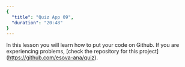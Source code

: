 ```yaml
---
{
  "title": "Quiz App 09",
  "duration": "20:48"
}
---
```

In this lesson you will learn how to put your code on Github. If you are experiencing problems, [check the repository for this project] (https://github.com/esova-ana/quiz).
